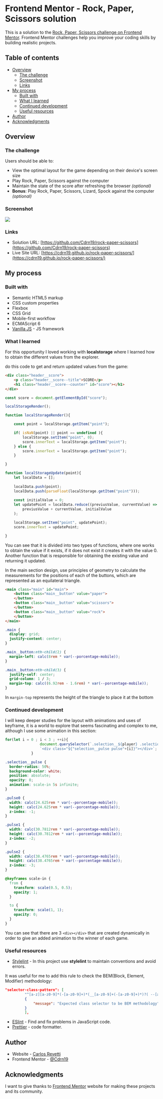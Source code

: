 # Frontend Mentor - Rock, Paper, Scissors solution

This is a solution to the [Rock, Paper, Scissors challenge on Frontend Mentor](https://www.frontendmentor.io/challenges/rock-paper-scissors-game-pTgwgvgH). Frontend Mentor challenges help you improve your coding skills by building realistic projects. 

## Table of contents

- [Overview](#overview)
  - [The challenge](#the-challenge)
  - [Screenshot](#screenshot)
  - [Links](#links)
- [My process](#my-process)
  - [Built with](#built-with)
  - [What I learned](#what-i-learned)
  - [Continued development](#continued-development)
  - [Useful resources](#useful-resources)
- [Author](#author)
- [Acknowledgments](#acknowledgments)

## Overview

### The challenge

Users should be able to:

- View the optimal layout for the game depending on their device's screen size
- Play Rock, Paper, Scissors against the computer
- Maintain the state of the score after refreshing the browser _(optional)_
- **Bonus**: Play Rock, Paper, Scissors, Lizard, Spock against the computer _(optional)_

### Screenshot

![](./assets/images/screenshot.jpg)

### Links

- Solution URL: [https://github.com/Cdrn19/rock-paper-scissors](https://github.com/Cdrn19/rock-paper-scissors)
- Live Site URL: [https://cdrn19.github.io/rock-paper-scissors/](https://cdrn19.github.io/rock-paper-scissors/)

## My process

### Built with

- Semantic HTML5 markup
- CSS custom properties
- Flexbox
- CSS Grid
- Mobile-first workflow
- ECMAScript 6
- [Vanilla JS](http://vanilla-js.com/) - JS framework

### What I learned

For this opportunity I loved working with **localstorage** where I learned how to obtain the different values from the explorer.

do this code to get and return updated values from the game:

```html
<div class="header__score">
    <p class="header__score--title">SCORE</p>
    <h1 class="header__score--counter" id="score"></h1>
</div>
```

```js
const score = document.getElementById("score");

localStorageRender();

function localStorageRender(){

    const point = localStorage.getItem("point");

    if( isNaN(point) || point == undefined ){
        localStorage.setItem("point", 0);
        score.innerText = localStorage.getItem("point"); 
    } else {
        score.innerText = localStorage.getItem("point"); 
    }

}

function localStorageUpdate(point){
    let localData = []; 
  
    localData.push(point);
    localData.push(parseFloat(localStorage.getItem("point"))); 
    
    const initialValue = 0; 
    let updatePoint = localData.reduce((previusValue, currentValue) => 
        previusValue + currentValue, initialValue
    );

    localStorage.setItem("point", updatePoint);
    score.innerText = updatePoint;

}
```

You can see that it is divided into two types of functions, where one works to obtain the value if it exists, if it does not exist it creates it with the value 0. Another function that is responsible for obtaining the existing value and returning it updated.

In the main section design, use principles of geometry to calculate the measurements for the positions of each of the buttons, which are represented as an equilateral triangle.

```html
<main class="main" id="main">
    <button class="main__button" value="paper">
    </button>
    <button class="main__button" value="scissors">
    </button>
    <button class="main__button" value="rock">
    </button>
</main>
```

```css
.main {
  display: grid;
  justify-content: center;
}

.main__button:nth-child(2) {
  margin-left: calc(8rem * var(--porcentage-mobile));
}

.main__button:nth-child(3) {
  justify-self: center;
  grid-column: 1 / 3;
  margin-top: calc((6.92rem - 1.6rem) * var(--porcentage-mobile));
}
```

In `margin-top` represents the height of the triangle to place it at the bottom

### Continued development

I will keep deeper studies for the layout with animations and uses of keyframe, it is a world to explore that seems fascinating and complex to me, although I use some animation in this section:

```js
for(let i = 0 ; i < 3 ; ++i){
                document.querySelector(`.selection__${player} .selection__button`).innerHTML += 
                `<div class="${"selection__pulse pulse"+[i]}"></div>`;
            }
```

```css
.selection__pulse {
  border-radius: 50%;
  background-color: white;
  position: absolute;
  opacity: 0;
  animation: scale-in 5s infinite;
}

.pulse0 {
  width: calc(24.625rem * var(--porcentage-mobile));
  height: calc(24.625rem * var(--porcentage-mobile));
  z-index: -1;
}

.pulse1 {
  width: calc(30.7812rem * var(--porcentage-mobile));
  height: calc(30.7812rem * var(--porcentage-mobile));
  z-index: -2;
}

.pulse2 {
  width: calc(38.4765rem * var(--porcentage-mobile));
  height: calc(38.4765rem * var(--porcentage-mobile));
  z-index: -3;
}

@keyframes scale-in {
  from {
    transform: scale(0.5, 0.5);
    opacity: 1;
  }

  to {
    transform: scale(1, 1);
    opacity: 0;
  }
}
```
You can see that there are 3 `<div></div>` that are created dynamically in order to give an added animation to the winner of each game.

### Useful resources

- [Stylelint](https://stylelint.io/) - In this project use **stylelint** to maintain conventions and avoid errors.

It was useful for me to add this rule to check the BEM(Block, Element, Modifier) methodology:

```JSON
"selector-class-pattern": [
         "^[a-z][a-z0-9]*(-[a-z0-9]+)*(__[a-z0-9]+(-[a-z0-9]+)*)?( --[a-z0-9]+(-[a-z0-9]+)*){0.2}$",
         {
             "message": "Expected class selector to be BEM methodology"
         }
         ],
```
- [ESlint](https://eslint.org/) - Find and fix problems in JavaScript code.
- [Prettier](https://prettier.io/) - code formatter.

## Author

- Website - [Carlos Revetti](https://cdrn19.github.io)
- Frontend Mentor - [@Cdrn19](https://www.frontendmentor.io/profile/Cdrn19)

## Acknowledgments

I want to give thanks to [Frontend Mentor](https://www.frontendmentor.io/profile/Cdrn19) website for making these projects and its community.
